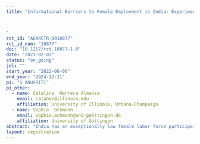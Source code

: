 ```yaml
---
title: "Informational Barriers to Female Employment in India: Experimental Evidence from Vocational Training Students

"
rct_id: "AEARCTR-0010877"
rct_id_num: "10877"
doi: "10.1257/rct.10877-1.0"
date: "2023-02-03"
status: "on_going"
jel: ""
start_year: "2022-06-06"
end_year: "2024-12-31"
pi: "S ANUKRITI"
pi_other:
  - name: Catalina  Herrera Almanza
    email: cataher@illinois.edu
    affiliation: University of Illinois, Urbana-Champaign
  - name: Sophie  Ochmann
    email: sophie.ochmann@uni-goettingen.de
    affiliation: University of Göttingen
abstract: "India has an exceptionally low female labor force participation rate despite substantial improvements in per capita GDP and female educational attainment, and fertility decline in recent decades. This issue is concerning as female labor force participation can empower women and lead to economic growth. One of the key barriers to women’s labor market engagement in India is the lack of information about the job search process, which is particularly critical during the school-to-work transition period. We conduct a randomized controlled trial with female vocational training graduates in India to examine whether access to a phone-based job information portal can overcome these barriers and improve the labor market engagement of young female jobseekers."
layout: registration
---
```


